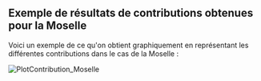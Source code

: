 ## Exemple de résultats de contributions obtenues pour la Moselle

Voici un exemple de ce qu'on obtient graphiquement en représentant les différentes contributions dans le cas de la Moselle :

![PlotContribution_Moselle](https://github.com/user-attachments/assets/f038816f-4036-423a-a7a5-713c790e4726)
